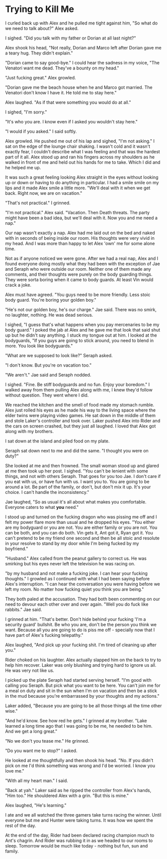 # Trying to Kill Me

I curled back up with Alex and he pulled me tight against him, "So what do we need to talk about?"  Alex asked.

I sighed. "Did you talk with my father or Dorian at all last night?"

Alex shook his head, "Not really, Dorian and Marco left after Dorian gave me a teary hug.  They didn't explain."

"Dorian came to say good-bye."  I could hear the sadness in my voice, "The Venatori want me dead. They've a bounty on my head."

"Just fucking great."  Alex growled.

"Dorian gave me the beach house when he and Marco got married.  The Venatori don't know I have it.  He told me to stay here."

Alex laughed.  "As if that were something you would do at all."

I sighed, "I'm sorry."

"It's who you are.  I know even if I asked you wouldn't stay here."

"I would if you asked."  I said softly.

Alex growled.  He pushed me out of his lap and sighed, "I'm not asking."  I sat on the edge of the lounge chair shaking.  I wasn't cold and it wasn't exactly fear, I couldn't describe what I was feeling and that was the hardest part of it all.  Alex stood up and ran his fingers across my shoulders as he walked in front of me and held out his hands for me to take.  Which I did and he helped me up.  

It was such a great feeling looking Alex straight in the eyes without looking up or down or having to do anything in particular.  I had a smile smile on my lips and it made Alex smile a little more.  "We'll deal with it when we get back.  Right now, we are on vacation."

"That's not practical."  I grinned.

"I'm not practical."  Alex said.  "Vacation.  Then Death threats.  The party might have been a bad idea, but we'll deal with it.  Now you and me need a nap."

Our nap wasn't exactly a nap.  Alex had me laid out on the bed and naked with in seconds of being inside our room.  His thoughts were very vivid in my head.  And I was more than happy to let Alex 'own' me for some alone time.

Not as if anyone noticed we were gone.  After we had a real nap, Alex and I found everyone doing mostly what they had been with the exception of Jae and Seraph who were outside our room.  Neither one of them made any comments, and their thoughts were purely on the body guarding things.  They were sorta boring when it came to body guards.  At least Vin would crack a joke.

Alex must have agreed.  "You guys need to be more friendly.  Less stoic body guard.  You're boring your golden boy."

"He's not our golden boy, he's our charge."  Jae said.  There was no smirk, no laughter, nothing.  He was dead serious.  

I sighed, "I guess that's what happens when you pay mercenaries to be my body guard."  I poked the jab at Alex and he gave me that look that said shut up but he didn't say anything.  I stuck my tongue out at him.  I looked at the bodyguards, "If you guys are going to stick around, you need to blend in more.  You look like bodyguards."

"What are we supposed to look like?"  Seraph asked.

"I don't know.  But you're on vacation too."

"We aren't."  Jae said and Seraph nodded.

I sighed.  "Fine.  Be stiff bodyguards and no fun.  Enjoy your boredom."  I walked away from them pulling Alex along with me, I knew they'd follow without question.  They went where I did.

We reached the kitchen and the smell of food made my stomach rumble.  Alex just rolled his eyes as he made his way to the living space where the elder twins were playing video games.  He sat down in the middle of them and stole Laker's controller and took over.  Laker pushed Alex into Rider and the cars on screen crashed, but they just all laughed.  I loved that Alex got along with my brothers.

I sat down at the island and piled food on my plate.

Seraph sat down next to me and did the same.  "I thought you were on duty?"

She looked at me and then frowned.  The small woman stood up and glared at me then took up her post.  I sighed.  "You can't be lenient with some things, and not with others Seraph.  That goes for you too Jae.  I don't care if you eat with us, or have fun with us.  I want you to.  You are going to be around a lot.  Be part of the family, or don't, but don't mix it up.  It's your choice. I can't handle the inconsistency."

Jae laughed, "So as usual it's all about what makes you comfortable.  Everyone caters to what **you** need."

I stood up and turned on the fucking dragon who was pissing me off and I felt my power flare more than usual and he dropped his eyes.  "You either are my bodyguard or you are not.  You are either family or you are not.  You can be both, and you can do both.  Vin gets it, Ant got it, Ryan got it.  You can't pretend to be my friend one second and then be all stoic and resolute in your resolve to stand by my door while I'm being fucked by my boyfriend."

"Husband."  Alex called from the peanut gallery to correct us.  He was smirking but his eyes never left the television he was racing on.

"by my husband and not make a fucking joke. I can hear your fucking thoughts."  I growled as I continued with what I had been saying before Alex's interruption.  "I can hear the conversation you were having before we left my room.  No matter how fucking quiet you think you are being."

They both paled at the accusation.  They had both been commenting on our need to devour each other over and over again.  "Well you do fuck like rabbits."  Jae said.

I grinned at him.  "That's better.  Don't hide behind your fucking 'I'm a security guard' bullshit. Be who you are, don't be the person you think we want.  Because all you are going to do is piss me off - specially now that I have part of Alex's fucking telepathy."

Alex laughed, "And pick up your fucking shit.  I'm tired of cleaning up after you."

Rider choked on his laughter.  Alex actually slapped him on the back to try to help him recover.  Laker was only blushing and trying hard to ignore us all.  He was very not like us.

I picked up the plate Seraph had started serving herself.  "I'm good with calling you Seraph.  But pick what you want to be here.  You can't join me for a meal on duty and sit in the sun when I'm on vacation and then be a stick in the mud because you're embarrassed by your thoughts and my actions."

Laker added, "Because you are going to be all those things all the time other wise."

"And he'd know.  See how red he gets."  I grinned at my brother.  "Lake learned a long time ago that I was going to be me, he needed to be him.  And we get a long great."

"No we don't you tease me."  He grinned.

"Do you want me to stop?"  I asked.

He looked at me thoughtfully and then shook his head.  "No. If you didn't pick on me I'd think something was wrong and I'd be worried. I know you love me."

"With all my heart man."  I said.

"Back at yah."  Laker said as he ripped the controller from Alex's hands, "Him too."  He shouldered Alex with a grin.  "But this is mine."

Alex laughed, "He's learning."

I ate and we all watched the three gamers take turns racing the winner.  Until everyone but me and Hunter were taking turns.  It was how we spent the rest of the day.

At the end of the day, Rider had been declared racing champion much to Ant's chagrin.  And Rider was rubbing it in as we headed to our rooms to sleep.  Tomorrow would be much like today - nothing but fun, sun and family.









 